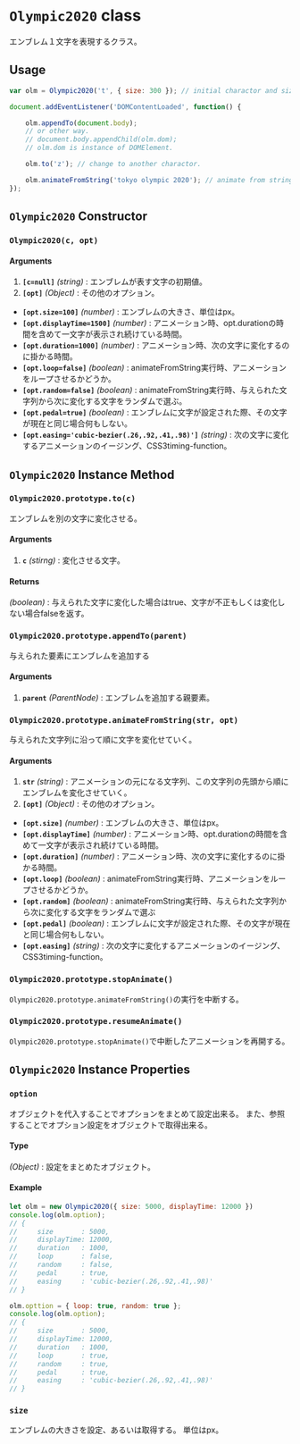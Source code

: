 # `Olympic2020` class

エンブレム１文字を表現するクラス。

## Usage

```javascript
var olm = Olympic2020('t', { size: 300 }); // initial charactor and size in px.

document.addEventListener('DOMContentLoaded', function() {

    olm.appendTo(document.body);
    // or other way.
    // document.body.appendChild(olm.dom);
    // olm.dom is instance of DOMElement.

    olm.to('z'); // change to another charactor.

    olm.animateFromString('tokyo olympic 2020'); // animate from string.
});
```


## `Olympic2020` Constructor

### `Olympic2020(c, opt)`

#### Arguments

1. __`[c=null]`__ _(string)_ : エンブレムが表す文字の初期値。
2. __`[opt]`__ _(Object)_ : その他のオプション。
  - __`[opt.size=100]`__ _(number)_ : エンブレムの大きさ、単位はpx。
  - __`[opt.displayTime=1500]`__ _(number)_ : アニメーション時、opt.durationの時間を含めて一文字が表示され続けている時間。
  - __`[opt.duration=1000]`__ _(number)_ : アニメーション時、次の文字に変化するのに掛かる時間。
  - __`[opt.loop=false]`__ _(boolean)_ : animateFromString実行時、アニメーションをループさせるかどうか。
  - __`[opt.random=false]`__ _(boolean)_ : animateFromString実行時、与えられた文字列から次に変化する文字をランダムで選ぶ。
  - __`[opt.pedal=true]`__ _(boolean)_ : エンブレムに文字が設定された際、その文字が現在と同じ場合何もしない。
  - __`[opt.easing='cubic-bezier(.26,.92,.41,.98)']`__ _(string)_ : 次の文字に変化するアニメーションのイージング、CSS3timing-function。

## `Olympic2020` Instance Method

### `Olympic2020.prototype.to(c)`

エンブレムを別の文字に変化させる。

#### Arguments

1. __`c`__ _(stirng)_ : 変化させる文字。

#### Returns

_(boolean)_ : 与えられた文字に変化した場合はtrue、文字が不正もしくは変化しない場合falseを返す。

### `Olympic2020.prototype.appendTo(parent)`

与えられた要素にエンブレムを追加する

#### Arguments

1. __`parent`__ _(ParentNode)_ : エンブレムを追加する親要素。


### `Olympic2020.prototype.animateFromString(str, opt)`

与えられた文字列に沿って順に文字を変化せていく。

#### Arguments

1. __`str`__ _(string)_ : アニメーションの元になる文字列、この文字列の先頭から順にエンブレムを変化させていく。
2. __`[opt]`__ _(Object)_ : その他のオプション。
  - __`[opt.size]`__ _(number)_ : エンブレムの大きさ、単位はpx。
  - __`[opt.displayTime]`__ _(number)_ : アニメーション時、opt.durationの時間を含めて一文字が表示され続けている時間。
  - __`[opt.duration]`__ _(number)_ : アニメーション時、次の文字に変化するのに掛かる時間。
  - __`[opt.loop]`__ _(boolean)_ : animateFromString実行時、アニメーションをループさせるかどうか。
  - __`[opt.random]`__ _(boolean)_ : animateFromString実行時、与えられた文字列から次に変化する文字をランダムで選ぶ
  - __`[opt.pedal]`__ _(boolean)_ : エンブレムに文字が設定された際、その文字が現在と同じ場合何もしない。
  - __`[opt.easing]`__ _(string)_ : 次の文字に変化するアニメーションのイージング、CSS3timing-function。

### `Olympic2020.prototype.stopAnimate()`

`Olympic2020.prototype.animateFromString()`の実行を中断する。

### `Olympic2020.prototype.resumeAnimate()`

`Olympic2020.prototype.stopAnimate()`で中断したアニメーションを再開する。

## `Olympic2020` Instance Properties

### `option`

オブジェクトを代入することでオプションをまとめて設定出来る。
また、参照することでオプション設定をオブジェクトで取得出来る。

#### Type

_(Object)_ : 設定をまとめたオブジェクト。

#### Example
```javascript
let olm = new Olympic2020({ size: 5000, displayTime: 12000 })
console.log(olm.option);
// {
//     size       : 5000,
//     displayTime: 12000,
//     duration   : 1000,
//     loop       : false,
//     random     : false,
//     pedal      : true,
//     easing     : 'cubic-bezier(.26,.92,.41,.98)'
// }

olm.opttion = { loop: true, random: true };
console.log(olm.option);
// {
//     size       : 5000,
//     displayTime: 12000,
//     duration   : 1000,
//     loop       : true,
//     random     : true,
//     pedal      : true,
//     easing     : 'cubic-bezier(.26,.92,.41,.98)'
// }
```

### `size`

エンブレムの大きさを設定、あるいは取得する。
単位はpx。

